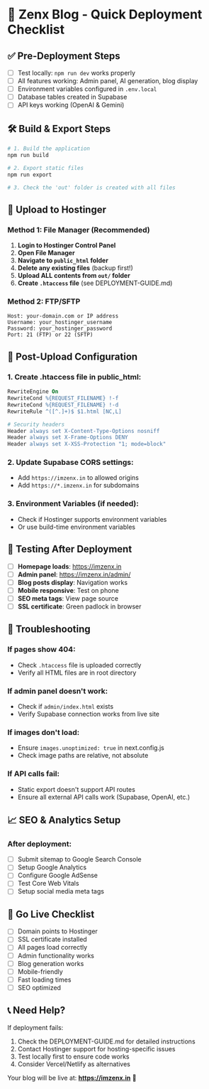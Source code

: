 # 🚀 Zenx Blog - Quick Deployment Checklist

## ✅ Pre-Deployment Steps

- [ ] Test locally: `npm run dev` works properly
- [ ] All features working: Admin panel, AI generation, blog display
- [ ] Environment variables configured in `.env.local`
- [ ] Database tables created in Supabase
- [ ] API keys working (OpenAI & Gemini)

## 🛠️ Build & Export Steps

```bash
# 1. Build the application
npm run build

# 2. Export static files
npm run export

# 3. Check the 'out' folder is created with all files
```

## 📁 Upload to Hostinger

### Method 1: File Manager (Recommended)
1. **Login to Hostinger Control Panel**
2. **Open File Manager**
3. **Navigate to `public_html` folder**
4. **Delete any existing files** (backup first!)
5. **Upload ALL contents from `out/` folder**
6. **Create `.htaccess` file** (see DEPLOYMENT-GUIDE.md)

### Method 2: FTP/SFTP
```
Host: your-domain.com or IP address
Username: your_hostinger_username
Password: your_hostinger_password
Port: 21 (FTP) or 22 (SFTP)
```

## 🔧 Post-Upload Configuration

### 1. Create .htaccess file in public_html:
```apache
RewriteEngine On
RewriteCond %{REQUEST_FILENAME} !-f
RewriteCond %{REQUEST_FILENAME} !-d
RewriteRule ^([^.]+)$ $1.html [NC,L]

# Security headers
Header always set X-Content-Type-Options nosniff
Header always set X-Frame-Options DENY
Header always set X-XSS-Protection "1; mode=block"
```

### 2. Update Supabase CORS settings:
- Add `https://imzenx.in` to allowed origins
- Add `https://*.imzenx.in` for subdomains

### 3. Environment Variables (if needed):
- Check if Hostinger supports environment variables
- Or use build-time environment variables

## 🧪 Testing After Deployment

- [ ] **Homepage loads**: https://imzenx.in
- [ ] **Admin panel**: https://imzenx.in/admin/
- [ ] **Blog posts display**: Navigation works
- [ ] **Mobile responsive**: Test on phone
- [ ] **SEO meta tags**: View page source
- [ ] **SSL certificate**: Green padlock in browser

## 🚨 Troubleshooting

### If pages show 404:
- Check `.htaccess` file is uploaded correctly
- Verify all HTML files are in root directory

### If admin panel doesn't work:
- Check if `admin/index.html` exists
- Verify Supabase connection works from live site

### If images don't load:
- Ensure `images.unoptimized: true` in next.config.js
- Check image paths are relative, not absolute

### If API calls fail:
- Static export doesn't support API routes
- Ensure all external API calls work (Supabase, OpenAI, etc.)

## 📈 SEO & Analytics Setup

### After deployment:
- [ ] Submit sitemap to Google Search Console
- [ ] Setup Google Analytics
- [ ] Configure Google AdSense
- [ ] Test Core Web Vitals
- [ ] Setup social media meta tags

## 🎉 Go Live Checklist

- [ ] Domain points to Hostinger
- [ ] SSL certificate installed
- [ ] All pages load correctly
- [ ] Admin functionality works  
- [ ] Blog generation works
- [ ] Mobile-friendly
- [ ] Fast loading times
- [ ] SEO optimized

## 📞 Need Help?

If deployment fails:
1. Check the DEPLOYMENT-GUIDE.md for detailed instructions
2. Contact Hostinger support for hosting-specific issues
3. Test locally first to ensure code works
4. Consider Vercel/Netlify as alternatives

Your blog will be live at: **https://imzenx.in** 🚀